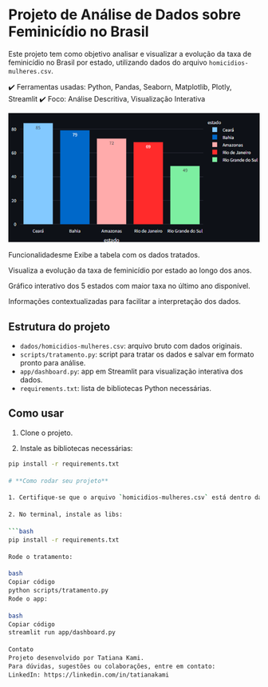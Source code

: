 # Projeto de Análise de Dados sobre Feminicídio no Brasil

Este projeto tem como objetivo analisar e visualizar a evolução da taxa de feminicídio no Brasil por estado, utilizando dados do arquivo `homicidios-mulheres.csv`.

✔️ Ferramentas usadas: Python, Pandas, Seaborn, Matplotlib, Plotly, Streamlit
✔️ Foco: Análise Descritiva, Visualização Interativa

<div align="center">
  <img src="imagens/grafico.png" alt="Capa do Projeto" width="600"/>
</div>


Funcionalidadesme 
Exibe a tabela com os dados tratados.

Visualiza a evolução da taxa de feminicídio por estado ao longo dos anos.

Gráfico interativo dos 5 estados com maior taxa no último ano disponível.

Informações contextualizadas para facilitar a interpretação dos dados.

## Estrutura do projeto

- `dados/homicidios-mulheres.csv`: arquivo bruto com dados originais.
- `scripts/tratamento.py`: script para tratar os dados e salvar em formato pronto para análise.
- `app/dashboard.py`: app em Streamlit para visualização interativa dos dados.
- `requirements.txt`: lista de bibliotecas Python necessárias.

## Como usar

1. Clone o projeto.

2. Instale as bibliotecas necessárias:

```bash
pip install -r requirements.txt

# **Como rodar seu projeto**

1. Certifique-se que o arquivo `homicidios-mulheres.csv` está dentro da pasta `dados/`.

2. No terminal, instale as libs:

```bash
pip install -r requirements.txt

Rode o tratamento:

bash
Copiar código
python scripts/tratamento.py
Rode o app:

bash
Copiar código
streamlit run app/dashboard.py

Contato
Projeto desenvolvido por Tatiana Kami.
Para dúvidas, sugestões ou colaborações, entre em contato:
LinkedIn: https://linkedin.com/in/tatianakami










